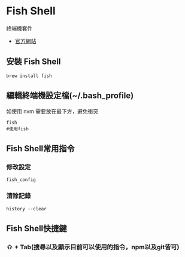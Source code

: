 
# Fish Shell

終端機套件

- [官方網站](https://fishshell.com/)

## 安裝 Fish Shell

```
brew install fish
```

## 編輯終端機設定檔(~/.bash_profile)
如使用 nvm 需要放在最下方，避免衝突
```
fish
#使用fish
```

## Fish Shell常用指令

### 修改設定

```
fish_config
```

### 清除記錄

```
history --clear
```

## Fish Shell快捷鍵

### ⇧ + Tab(搜尋以及顯示目前可以使用的指令，npm以及git皆可)